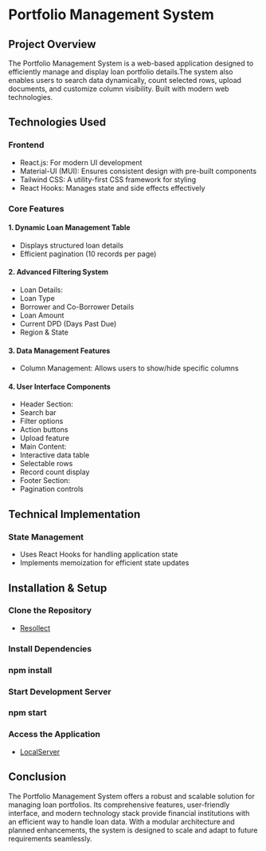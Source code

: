 # Portfolio Management System 
## Project Overview
The Portfolio Management System is a web-based application designed to efficiently manage and display loan portfolio details.The system also enables users to search data dynamically, count selected rows, upload documents, and customize column visibility. Built with modern web technologies.
## Technologies Used
### Frontend
-	React.js: For modern UI development
-	Material-UI (MUI): Ensures consistent design with pre-built components
-	Tailwind CSS: A utility-first CSS framework for styling
-	React Hooks: Manages state and side effects effectively
### Core Features
#### 1. Dynamic Loan Management Table
-	Displays structured loan details
-	Efficient pagination (10 records per page)
#### 2. Advanced Filtering System
-	Loan Details:
- Loan Type
-	Borrower and Co-Borrower Details
-	Loan Amount
   -	Current DPD (Days Past Due)
-	Region & State
#### 3. Data Management Features
-	Column Management: Allows users to show/hide specific columns
#### 4. User Interface Components
-	Header Section:
-	Search bar
-	Filter options
-	Action buttons
-	Upload feature
-	Main Content:
-	Interactive data table
-	Selectable rows
-	Record count display
-	Footer Section:
-	Pagination controls

## Technical Implementation
### State Management
-	Uses React Hooks for handling application state
-	Implements memoization for efficient state updates
## Installation & Setup
###  Clone the Repository
-	<a href=”https://github.com/vishal499/Resollect.git” >Resollect</a>
### Install Dependencies
### npm install
### Start Development Server
### npm start
### Access the Application
-	<a href=”http://localhost:3000”>LocalServer</a>

## Conclusion
The Portfolio Management System offers a robust and scalable solution for managing loan portfolios. Its comprehensive features, user-friendly interface, and modern technology stack provide financial institutions with an efficient way to handle loan data. With a modular architecture and planned enhancements, the system is designed to scale and adapt to future requirements seamlessly.
